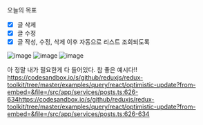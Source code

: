 오늘의 목표

- [x] 글 삭제
- [x] 글 수정
- [x] 글 작성, 수정, 삭제 이후 자동으로 리스트 조회되도록

![image](https://user-images.githubusercontent.com/59562141/233770350-42b44d55-a08e-4ca1-bddf-53f4d1b79a99.png)
![image](https://user-images.githubusercontent.com/59562141/233770379-ff801fbe-87a7-4095-aabe-77bc1025f116.png)
![image](https://user-images.githubusercontent.com/59562141/233770602-a26ccf38-4f7d-4f86-9068-0b54edbdf35b.png)

아 정말 내가 필요한게 다 들어있다.
참 좋은 예시다!!
https://codesandbox.io/s/github/reduxjs/redux-toolkit/tree/master/examples/query/react/optimistic-update?from-embed=&file=/src/app/services/posts.ts:626-634https://codesandbox.io/s/github/reduxjs/redux-toolkit/tree/master/examples/query/react/optimistic-update?from-embed=&file=/src/app/services/posts.ts:626-634
